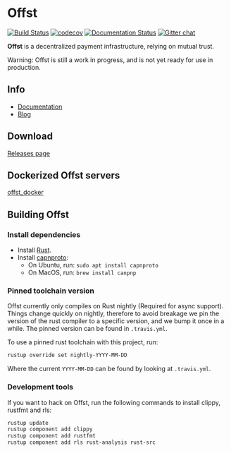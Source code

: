 # Offst

[![Build Status](https://travis-ci.com/freedomlayer/offst.svg?branch=master)](https://travis-ci.com/freedomlayer/offst)
[![codecov](https://codecov.io/gh/freedomlayer/offst/branch/master/graph/badge.svg)](https://codecov.io/gh/freedomlayer/offst)
[![Documentation Status](https://readthedocs.org/projects/offst/badge/?version=latest)](https://offst.readthedocs.io/en/latest/?badge=latest)
[![Gitter chat](https://badges.gitter.im/freedomlayer/offst.svg)](https://gitter.im/freedomlayer/offst)

**Offst** is a decentralized payment infrastructure, relying on mutual trust. 

Warning: Offst is still a work in progress, and is not yet ready for use in production.

## Info

- [Documentation](https://offst.readthedocs.io/en/latest/?badge=latest)
- [Blog](https://www.freedomlayer.org/offst/)

## Download

[Releases page](https://github.com/freedomlayer/offst/releases)

## Dockerized Offst servers

[offst_docker](https://github.com/freedomlayer/offst_docker)


## Building Offst

### Install dependencies

- Install [Rust](https://www.rust-lang.org/tools/install).
- Install [capnproto](https://capnproto.org):
  - On Ubuntu, run: `sudo apt install capnproto`
  - On MacOS, run: `brew install canpnp` 

### Pinned toolchain version

Offst currently only compiles on Rust nightly (Required for async support).
Things change quickly on nightly, therefore to avoid breakage we pin the version of the rust
compiler to a specific version, and we bump it once in a while. The pinned
version can be found in `.travis.yml`.

To use a pinned rust toolchain with this project, run:

```bash
rustup override set nightly-YYYY-MM-DD
```

Where the current `YYYY-MM-DD` can be found by looking at `.travis.yml`.

### Development tools

If you want to hack on Offst, run the following commands to install clippy,
rustfmt and rls:

```bash
rustup update
rustup component add clippy
rustup component add rustfmt
rustup component add rls rust-analysis rust-src
```
